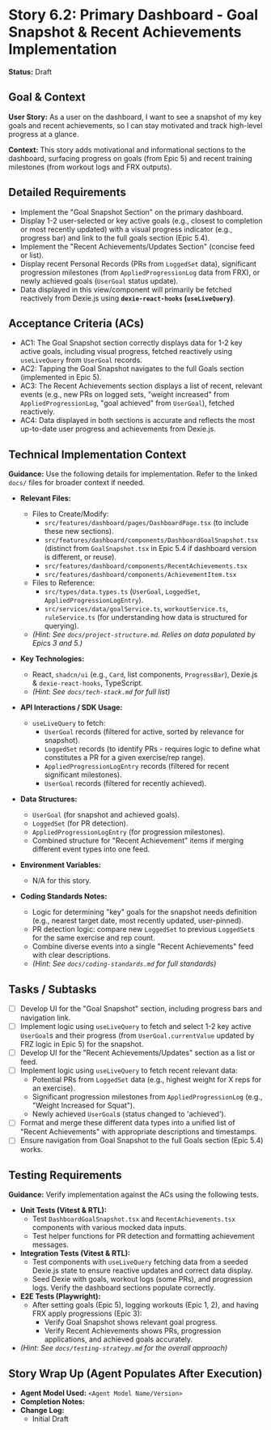 # Story 6.2: Primary Dashboard - Goal Snapshot & Recent Achievements Implementation

**Status:** Draft

## Goal & Context

**User Story:** As a user on the dashboard, I want to see a snapshot of my key goals and recent achievements, so I can stay motivated and track high-level progress at a glance.

**Context:** This story adds motivational and informational sections to the dashboard, surfacing progress on goals (from Epic 5) and recent training milestones (from workout logs and FRX outputs).

## Detailed Requirements

* Implement the "Goal Snapshot Section" on the primary dashboard.
* Display 1-2 user-selected or key active goals (e.g., closest to completion or most recently updated) with a visual progress indicator (e.g., progress bar) and link to the full goals section (Epic 5.4).
* Implement the "Recent Achievements/Updates Section" (concise feed or list).
* Display recent Personal Records (PRs from `LoggedSet` data), significant progression milestones (from `AppliedProgressionLog` data from FRX), or newly achieved goals (`UserGoal` status update).
* Data displayed in this view/component will primarily be fetched reactively from Dexie.js using **`dexie-react-hooks` (`useLiveQuery`)**.

## Acceptance Criteria (ACs)

* AC1: The Goal Snapshot section correctly displays data for 1-2 key active goals, including visual progress, fetched reactively using `useLiveQuery` from `UserGoal` records.
* AC2: Tapping the Goal Snapshot navigates to the full Goals section (implemented in Epic 5).
* AC3: The Recent Achievements section displays a list of recent, relevant events (e.g., new PRs on logged sets, "weight increased" from `AppliedProgressionLog`, "goal achieved" from `UserGoal`), fetched reactively.
* AC4: Data displayed in both sections is accurate and reflects the most up-to-date user progress and achievements from Dexie.js.

## Technical Implementation Context

**Guidance:** Use the following details for implementation. Refer to the linked `docs/` files for broader context if needed.

* **Relevant Files:**
  * Files to Create/Modify:
    * `src/features/dashboard/pages/DashboardPage.tsx` (to include these new sections).
    * `src/features/dashboard/components/DashboardGoalSnapshot.tsx` (distinct from `GoalSnapshot.tsx` in Epic 5.4 if dashboard version is different, or reuse).
    * `src/features/dashboard/components/RecentAchievements.tsx`
    * `src/features/dashboard/components/AchievementItem.tsx`
  * Files to Reference:
    * `src/types/data.types.ts` (`UserGoal`, `LoggedSet`, `AppliedProgressionLogEntry`).
    * `src/services/data/goalService.ts`, `workoutService.ts`, `ruleService.ts` (for understanding how data is structured for querying).
  * _(Hint: See `docs/project-structure.md`. Relies on data populated by Epics 3 and 5.)_

* **Key Technologies:**
  * React, `shadcn/ui` (e.g., `Card`, list components, `ProgressBar`), Dexie.js & `dexie-react-hooks`, TypeScript.
  * _(Hint: See `docs/tech-stack.md` for full list)_

* **API Interactions / SDK Usage:**
  * `useLiveQuery` to fetch:
    * `UserGoal` records (filtered for active, sorted by relevance for snapshot).
    * `LoggedSet` records (to identify PRs - requires logic to define what constitutes a PR for a given exercise/rep range).
    * `AppliedProgressionLogEntry` records (filtered for recent significant milestones).
    * `UserGoal` records (filtered for recently achieved).

* **Data Structures:**
  * `UserGoal` (for snapshot and achieved goals).
  * `LoggedSet` (for PR detection).
  * `AppliedProgressionLogEntry` (for progression milestones).
  * Combined structure for "Recent Achievement" items if merging different event types into one feed.

* **Environment Variables:**
  * N/A for this story.

* **Coding Standards Notes:**
  * Logic for determining "key" goals for the snapshot needs definition (e.g., nearest target date, most recently updated, user-pinned).
  * PR detection logic: compare new `LoggedSet` to previous `LoggedSet`s for the same exercise and rep count.
  * Combine diverse events into a single "Recent Achievements" feed with clear descriptions.
  * _(Hint: See `docs/coding-standards.md` for full standards)_

## Tasks / Subtasks

* [ ] Develop UI for the "Goal Snapshot" section, including progress bars and navigation link.
* [ ] Implement logic using `useLiveQuery` to fetch and select 1-2 key active `UserGoal`s and their progress (from `UserGoal.currentValue` updated by FRZ logic in Epic 5) for the snapshot.
* [ ] Develop UI for the "Recent Achievements/Updates" section as a list or feed.
* [ ] Implement logic using `useLiveQuery` to fetch recent relevant data:
  * Potential PRs from `LoggedSet` data (e.g., highest weight for X reps for an exercise).
  * Significant progression milestones from `AppliedProgressionLog` (e.g., "Weight Increased for Squat").
  * Newly achieved `UserGoal`s (status changed to 'achieved').
* [ ] Format and merge these different data types into a unified list of "Recent Achievements" with appropriate descriptions and timestamps.
* [ ] Ensure navigation from Goal Snapshot to the full Goals section (Epic 5.4) works.

## Testing Requirements

**Guidance:** Verify implementation against the ACs using the following tests.

* **Unit Tests (Vitest & RTL):**
  * Test `DashboardGoalSnapshot.tsx` and `RecentAchievements.tsx` components with various mocked data inputs.
  * Test helper functions for PR detection and formatting achievement messages.
* **Integration Tests (Vitest & RTL):**
  * Test components with `useLiveQuery` fetching data from a seeded Dexie.js state to ensure reactive updates and correct data display.
  * Seed Dexie with goals, workout logs (some PRs), and progression logs. Verify the dashboard sections populate correctly.
* **E2E Tests (Playwright):**
  * After setting goals (Epic 5), logging workouts (Epic 1, 2), and having FRX apply progressions (Epic 3):
    * Verify Goal Snapshot shows relevant goal progress.
    * Verify Recent Achievements shows PRs, progression applications, and achieved goals accurately.
* _(Hint: See `docs/testing-strategy.md` for the overall approach)_

## Story Wrap Up (Agent Populates After Execution)

* **Agent Model Used:** `<Agent Model Name/Version>`
* **Completion Notes:**
* **Change Log:**
  * Initial Draft

